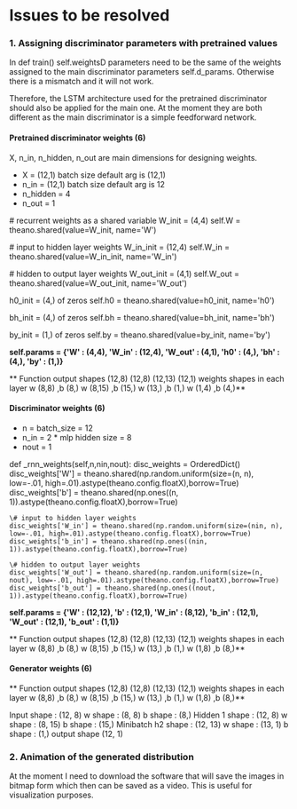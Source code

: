 # Issues to be resolved

### 1. Assigning discriminator parameters with pretrained values

In def train() self.weightsD parameters need to be the same of the weights assigned to the main discriminator parameters self.d_params.
Otherwise there is a mismatch and it will not work. 

Therefore, the LSTM architecture used for the pretrained discriminator should also be applied for the main one. At the moment they
are both different as the main discriminator is a simple feedforward network.

#### Pretrained discriminator weights (6) 

X, n_in, n_hidden, n_out are main dimensions for designing weights. 
* X = (12,1) batch size default arg is (12,1)
* n_in = (12,1) batch size default arg is 12
* n_hidden = 4
* n_out = 1

\# recurrent weights as a shared variable
W_init = (4,4)
self.W = theano.shared(value=W_init, name='W')

\# input to hidden layer weights
W_in_init = (12,4)
self.W_in = theano.shared(value=W_in_init, name='W_in')

\# hidden to output layer weights
W_out_init = (4,1)
self.W_out = theano.shared(value=W_out_init, name='W_out')

h0_init = (4,) of zeros
self.h0 = theano.shared(value=h0_init, name='h0')

bh_init = (4,) of zeros
self.bh = theano.shared(value=bh_init, name='bh')

by_init = (1,) of zeros
self.by = theano.shared(value=by_init, name='by')

**self.params = {'W' : (4,4), 'W_in' : (12,4), 'W_out' : (4,1), 'h0' : (4,), 'bh' : (4,), 'by' : (1,)}**

** Function output shapes
(12,8)
(12,8)
(12,13)
(12,1)
weights shapes in each layer
w (8,8) ,b (8,)
w (8,15) ,b (15,)
w (13,) ,b (1,)
w (1,4) ,b (4,)**

#### Discriminator weights (6)

* n = batch_size = 12
* n_in = 2 * mlp hidden size = 8
* nout = 1

def _rnn_weights(self,n,nin,nout):
    disc_weights = OrderedDict()
    disc_weights['W'] = theano.shared(np.random.uniform(size=(n, n), low=-.01, high=.01).astype(theano.config.floatX),borrow=True)
    disc_weights['b'] = theano.shared(np.ones((n, 1)).astype(theano.config.floatX),borrow=True)

    \# input to hidden layer weights
    disc_weights['W_in'] = theano.shared(np.random.uniform(size=(nin, n), low=-.01, high=.01).astype(theano.config.floatX),borrow=True)
    disc_weights['b_in'] = theano.shared(np.ones((nin, 1)).astype(theano.config.floatX),borrow=True)

    \# hidden to output layer weights
    disc_weights['W_out'] = theano.shared(np.random.uniform(size=(n, nout), low=-.01, high=.01).astype(theano.config.floatX),borrow=True)
    disc_weights['b_out'] = theano.shared(np.ones((nout, 1)).astype(theano.config.floatX),borrow=True)

**self.params = {'W' : (12,12), 'b' : (12,1), 'W_in' : (8,12), 'b_in' : (12,1), 'W_out' : (12,1), 'b_out' : (1,1)}**

** Function output shapes
(12,8)
(12,8)
(12,13)
(12,1)
weights shapes in each layer
w (8,8) ,b (8,)
w (8,15) ,b (15,)
w (13,) ,b (1,)
w (1,8) ,b (8,)**

#### Generator weights (6)

** Function output shapes
(12,8)
(12,8)
(12,13)
(12,1)
weights shapes in each layer
w (8,8) ,b (8,)
w (8,15) ,b (15,)
w (13,) ,b (1,)
w (1,8) ,b (8,)**

Input shape :  (12, 8)
w shape :  (8, 8)
b shape :  (8,)
Hidden 1 shape :  (12, 8)
w shape :  (8, 15)
b shape :  (15,)
Minibatch h2 shape :  (12, 13)
w shape :  (13, 1)
b shape :  (1,)
output shape  (12, 1)

### 2. Animation of the generated distribution

At the moment I need to download the software that will save the images in bitmap form which then can be saved as a video. 
This is useful for visualization purposes.
